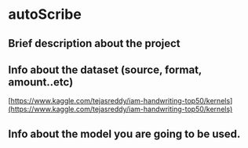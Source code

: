 ﻿# autoScribe

 

## Brief description about the project


## Info about the dataset (source, format, amount..etc)
[https://www.kaggle.com/tejasreddy/iam-handwriting-top50/kernels](https://www.kaggle.com/tejasreddy/iam-handwriting-top50/kernels)

##  Info about the model you are going to be used.


